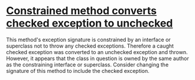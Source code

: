 # [Constrained method converts checked exception to unchecked](http://fb-contrib.sourceforge.net/bugdescriptions.html#EXS_EXCEPTION_SOFTENING_NO_CHECKED)

This method's exception signature is constrained by an interface or superclass not to throw
			any checked exceptions. Therefore a caught checked exception was converted to an unchecked exception
			and thrown. However, it appears that the class in question is owned by the same author as the constraining
			interface or superclass. Consider changing the signature of this method to include the checked exception.